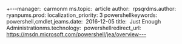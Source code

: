 +---manager:  carmonm ms.topic:  article author:  rpsqrdms.author:  ryanpums.prod: localization_priority: 3 powershellkeywords:  powershell,cmdlet,jeams.date:  2016-12-05 title:  Just Enough  Administrationms.technology:  powershellredirect_url: https://msdn.microsoft.com/powershell/jea/overview---   
